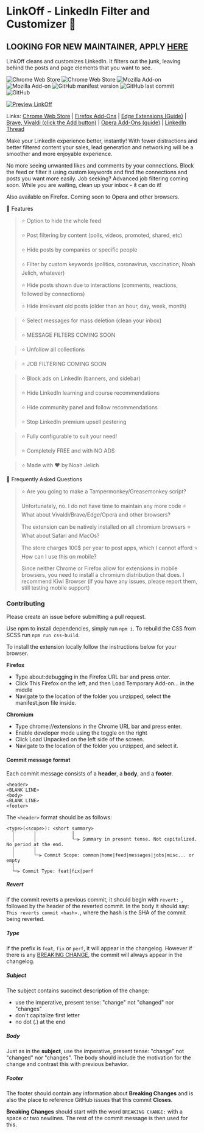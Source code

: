 # LinkOff - LinkedIn Filter and Customizer 🧹

## LOOKING FOR NEW MAINTAINER, APPLY [HERE](https://github.com/njelich/LinkOff/issues/54)

LinkOff cleans and customizes LinkedIn. It filters out the junk, leaving behind the posts and page elements that you want to see.

<p>
  <img alt="Chrome Web Store" src="https://img.shields.io/chrome-web-store/users/maanaljajdhhnllllmhmiiboodmoffon?label=Chrome%20users">
  <img alt="Chrome Web Store" src="https://img.shields.io/chrome-web-store/rating/maanaljajdhhnllllmhmiiboodmoffon">
  <img alt="Mozilla Add-on" src="https://img.shields.io/amo/users/linkoff-clean-your-feed?label=Firefox%20users">
  <img alt="Mozilla Add-on" src="https://img.shields.io/amo/rating/linkoff-clean-your-feed">
  <img alt="GitHub manifest version" src="https://img.shields.io/github/manifest-json/v/njelich/linkoff">
  <img alt="GitHub last commit" src="https://img.shields.io/github/last-commit/njelich/linkoff">
  <img alt="GitHub" src="https://img.shields.io/github/license/njelich/linkoff">
<p/>

[![Preview LinkOff](https://j.gifs.com/4QE44n.gif)](https://www.youtube.com/watch?v=rGQneD68f1w)

Links: [Chrome Web Store](https://chrome.google.com/webstore/detail/linkoff-clean-your-feed/maanaljajdhhnllllmhmiiboodmoffon) | [Firefox Add-Ons](https://addons.mozilla.org/en-US/firefox/addon/linkoff-clean-your-feed/) | [Edge Extensions (Guide)](https://www.howtogeek.com/411830/how-to-install-google-chrome-extensions-in-microsoft-edge/) | [Brave, Vivaldi (click the Add button)](https://chrome.google.com/webstore/detail/linkoff-clean-your-feed/maanaljajdhhnllllmhmiiboodmoffon) | [Opera Add-Ons (guide)](https://addons.opera.com/en/extensions/details/install-chrome-extensions/) | [LinkedIn Thread](https://www.linkedin.com/posts/njelich_from-the-idea-to-submission-in-only-12-hours-activity-6785679700992778240-lhRB)

Make your LinkedIn experience better, instantly! With fewer distractions and better filtered content your sales, lead generation and networking will be a smoother and more enjoyable experience.

No more seeing unwanted likes and comments by your connections. Block the feed or filter it using custom keywords and find the connections and posts you want more easily. Job seeking? Advanced job filtering coming soon. While you are waiting, clean up your inbox - it can do it!

Also available on Firefox. Coming soon to Opera and other browsers.

🚀 Features

> ⭐️ Option to hide the whole feed
>
> ⭐️ Post filtering by content (polls, videos, promoted, shared, etc)
>
> ⭐️ Hide posts by companies or specific people
>
> ⭐️ Filter by custom keywords (politics, coronavirus, vaccination, Noah Jelich, whatever)
>
> ⭐️ Hide posts shown due to interactions (comments, reactions, followed by connections)
>
> ⭐️ Hide irrelevant old posts (older than an hour, day, week, month)

> ⭐️ Select messages for mass deletion (clean your inbox)
>
> ⭐️ MESSAGE FILTERS COMING SOON

> ⭐️ Unfollow all collections

> ⭐️ JOB FILTERING COMING SOON

> ⭐️ Block ads on LinkedIn (banners, and sidebar)
>
> ⭐️ Hide LinkedIn learning and course recommendations
>
> ⭐️ Hide community panel and follow recommendations
>
> ⭐️ Stop LinkedIn premium upsell pestering

> ⭐️ Fully configurable to suit your need!
>
> ⭐️ Completely FREE and with NO ADS

> ⭐️ Made with ❤️ by Noah Jelich

🚀 Frequently Asked Questions

> ⭐️ Are you going to make a Tampermonkey/Greasemonkey script?
>
> Unfortunately, no. I do not have time to maintain any more code
> ⭐️ What about Vivaldi/Brave/Edge/Opera and other browsers?
>
> The extension can be natively installed on all chromium browsers
> ⭐️ What about Safari and MacOs?
>
> The store charges 100$ per year to post apps, which I cannot afford
> ⭐️ How can I use this on mobile?
>
> Since neither Chrome or Firefox allow for extensions in mobile browsers, you need to install a chromium distribution that does. I recommend Kiwi Browser (if you have any issues, please report them, still testing mobile support)

### Contributing

Please create an issue before submitting a pull request.

Use npm to install dependencies, simply run `npm i`. To rebuild the CSS from SCSS run `npm run css-build`.

To install the extension locally follow the instructions below for your browser.

**Firefox**

- Type about:debugging in the Firefox URL bar and press enter.
- Click This Firefox on the left, and then Load Temporary Add-on... in the middle
- Navigate to the location of the folder you unzipped, select the manifest.json file inside.

**Chromium**

- Type chrome://extensions in the Chrome URL bar and press enter.
- Enable developer mode using the toggle on the right
- Click Load Unpacked on the left side of the screen.
- Navigate to the location of the folder you unzipped, and select it.

#### Commit message format

Each commit message consists of a **header**, a **body**, and a **footer**.

```
<header>
<BLANK LINE>
<body>
<BLANK LINE>
<footer>
```

The `<header>` format should be as follows:

```
<type>(<scope>): <short summary>
  │       │             │
  │       │             └─⫸ Summary in present tense. Not capitalized. No period at the end.
  │       │
  │       └─⫸ Commit Scope: common|home|feed|messages|jobs|misc... or empty
  │
  └─⫸ Commit Type: feat|fix|perf
```

##### Revert

If the commit reverts a previous commit, it should begin with `revert: `, followed by the header of the reverted commit. In the body it should say: `This reverts commit <hash>.`, where the hash is the SHA of the commit being reverted.

##### Type

If the prefix is `feat`, `fix` or `perf`, it will appear in the changelog. However if there is any [BREAKING CHANGE](#footer), the commit will always appear in the changelog.

##### Subject

The subject contains succinct description of the change:

- use the imperative, present tense: "change" not "changed" nor "changes"
- don't capitalize first letter
- no dot (.) at the end

##### Body

Just as in the **subject**, use the imperative, present tense: "change" not "changed" nor "changes".
The body should include the motivation for the change and contrast this with previous behavior.

##### Footer

The footer should contain any information about **Breaking Changes** and is also the place to
reference GitHub issues that this commit **Closes**.

**Breaking Changes** should start with the word `BREAKING CHANGE:` with a space or two newlines. The rest of the commit message is then used for this.
